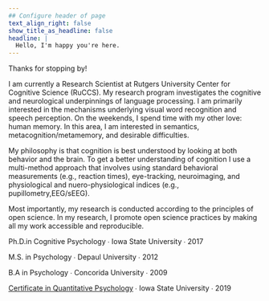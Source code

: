```yaml
---
## Configure header of page
text_align_right: false
show_title_as_headline: false
headline: |
  Hello, I'm happy you're here.
---
```


<!-- this is a subheadline -->
Thanks for stopping by!

I am currently a Research Scientist at Rutgers University Center for Cognitive Science (RuCCS). My research program investigates the cognitive and neurological underpinnings of language processing. I am primarily interested in the mechanisms underlying visual word recognition and speech perception. On the weekends, I spend time with my other love: human memory. In this area, I am interested in semantics, metacognition/metamemory, and desirable difficulties. 

My philosophy is that cognition is best understood by looking at both behavior and the brain. To get a better understanding of cognition I use a multi-method approach that involves using standard behavioral measurements (e.g., reaction times), eye-tracking, neuroimaging, and physiological and nuero-physiological indices (e.g., pupillometry,EEG/sEEG). 

Most importantly, my research is conducted according to the principles of open science. In my research, I promote open science practices by making all my work accessible and reproducible.


<i class="fas fa-graduation-cap pr2"></i>Ph.D.in Cognitive Psychology &#8729;
 Iowa State University  &#8729;  2017

<i class="fas fa-graduation-cap pr2"></i>M.S. in Psychology &#8729;
    Depaul University  &#8729;  2012
    
<i class="fas fa-graduation-cap pr2"></i>B.A in Psychology &#8729;
    Concorida University  &#8729;  2009
    
<i class="fas fa-certificate pr2"></i>[Certificate in Quantitative Psychology](https://psychology.iastate.edu/graduate-study/certificate-in-quantitative-psychology/)  &#8729;  Iowa State University  &#8729;  2019
